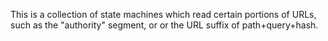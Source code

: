 This is a collection of state machines which read certain portions of URLs, such 
as the "authority" segment, or or the URL suffix of path+query+hash.